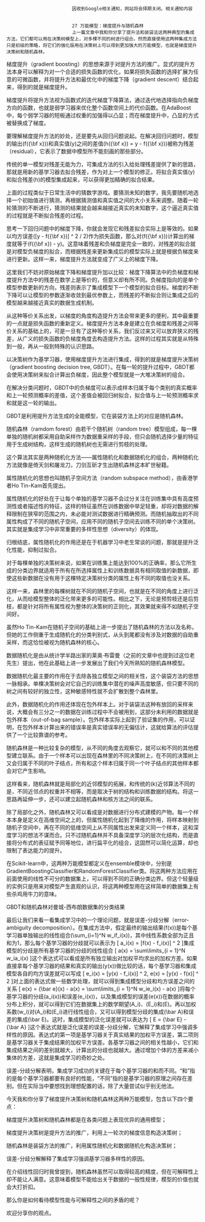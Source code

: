 
                            
                            因收到Google相关通知，网站将会择期关闭。相关通知内容
                            
                            
                            27 万能模型：梯度提升与随机森林
                            上一篇文章中我和你分享了提升法和装袋法这两种典型的集成方法，它们都可以用在决策树模型上，对多棵不同的树进行组合。然而直接使用这两种集成方法只是初级的策略，将它们的强化版用在决策树上可以得到更加强大的万能模型，也就是梯度提升决策树和随机森林。

梯度提升（gradient boosting）的思想来源于对提升方法的推广。显式的提升方法本身可以解释为对一个合适的损失函数的优化，如果将损失函数的选择扩展为任意的可微函数，并将提升方法和最优化中的梯度下降（gradient descent）结合起来，得到的就是梯度提升。

梯度提升将提升方法视为函数式的迭代梯度下降算法，通过迭代地选择指向负梯度方向的函数，也就是弱学习器来优化整个函数空间上的代价函数。在AdaBoost中，每个弱学习器的短板通过权重的加强得以凸显；而在梯度提升中，凸显的方式被替换成了梯度。

要理解梯度提升方法的妙处，还是要先从回归问题说起。在解决回归问题时，模型的输出\(f({\\bf x})\)和真实值\(y\)之间的差值\(h({\\bf x}) = y - f({\\bf x})\)被称为残差（residual），它表示了数据中模型所不能刻画的那些部分。

传统的单一模型对残差无能为力，可集成方法的引入给处理残差提供了新的思路，那就是用新的基学习器去拟合残差，作为对上一个模型的修正。将拟合真实值\(y\)和拟合残差\(h\)的模型集成起来，可以获得更加精确的拟合结果。

上面的过程类似于日常生活中的猜数字游戏。要猜测未知的数字，我先要随机地选择一个初始值进行猜测，再根据猜测值和真实值之间的大小关系来调整。随着一轮轮猜测的不断进行，猜测的结果就会越来越接近真实的未知数字，这个逼近真实值的过程就是不断拟合残差的过程。

思考一下回归问题中的梯度下降，你就会发现它和残差拟合实际上是等效的。如果以均方误差\(\[y - f({\\bf x})\] ^ 2 / 2\)作为损失函数，那么对\(f({\\bf x})\)计算出的梯度就等于\(f({\\bf x}) - y\)。这意味着残差和负梯度是完全一致的，对残差的拟合就是对模型负梯度的拟合，而根据残差来更新集成后的模型实际上就是根据负梯度来进行更新。这样一来，梯度提升方法就变成了广义上的梯度下降。

这里我们不妨对原始梯度下降和梯度提升加以比较：梯度下降算法中的负梯度和梯度提升方法中的残差在数学上是等价的，但意义却有所不同。负梯度指向的是单个模型参数更新的方向，残差则表示了集成模型下一个模型的拟合目标。梯度的不断下降可以让模型的参数逐渐收敛到最优参数上，而残差的不断拟合则让集成之后的模型越来越接近真实的数据生成机制。

从这种等价关系出发，以梯度的角度构造提升方法会带来更多的便利，其中最重要的一点就是损失函数的重新定义。梯度提升方法本身是建立在负梯度和残差之间等价关系的基础上的，可是一旦有了这种等价关系，我们反过来又可以放弃狭义的残差，从广义的损失函数的负梯度角度去构造提升方法。这样的过程其实就是从特殊到一般，再从一般到特殊的认识思路。

以决策树作为基学习器，使用梯度提升方法进行集成，得到的就是梯度提升决策树（gradient boosting decision tree, GBDT）。在每一轮的提升过程中，GBDT都会使用决策树来拟合计算出负梯度，因此整个模型就是一大堆决策树的组合。

在解决分类问题时，GBDT中的负梯度可以表示成样本归属于每个类别的真实概率和上一轮预测概率的差值，这个差值会被回归树拟合，拟合值与上一轮预测概率求和就是这一轮的输出。

GBDT是利用提升方法生成的全能模型，它在装袋方法上的对应是随机森林。

随机森林（ramdom forest）由若干个随机树（random tree）模型组成，每一棵单独的随机树都采用自助采样作为数据重采样的手段，但只会随机选择少量的特征用于生成树结构，这样生成的随机树也无需进行剪枝的处理。

这个算法其实是两种随机化方法——属性随机化和数据随机化的组合，两种随机化方法就像是倚天剑和屠龙刀，刀剑互斫才生出随机森林这本旷世秘籍。

属性随机化的思想也叫随机子空间方法（random subspace method），由香港学者Ho Tin-Kam首先提出。

属性随机化的好处在于让每个单独的基学习器不会过分关注在训练集中具有高度预测性或者描述性的特征，这样的特征虽然在训练数据中举足轻重，却将对数据的解释限制在狭窄的范围之内，未必能对测试数据进行精确预测。而随机抽取出的不同属性构成了不同的随机子空间，应用不同的随机子空间去训练不同的单个决策树。其实就是集成学习中非常重要的多样性思想（diversity）的体现。

归根结底，属性随机化的作用还是在于机器学习中老生常谈的问题，那就是提升泛化性能，抑制过拟合。

对于每棵单独的决策树来说，如果在训练集上能达到100%的正确率，那么它所生成的分类边界就适用于所有在所选择属性上和训练数据具有相同取值的新数据，即使这些新数据在没有用于这棵特定决策树分类的属性上有不同的取值也没关系。

这样一来，森林里的每棵树就在不同的随机子空间，也就是在不同的角度上进行泛化，从而给模型整体的泛化带来更多的可能性。相比之下，无论是预剪枝还是后剪枝，都是针对将所有属性视为整体的决策树的正则化，其效果就来得不如随机子空间好。

虽然Ho Tin-Kam在随机子空间的基础上进一步提出了随机森林的方法以及名称，但她的工作侧重于生成随机化的分类判别式，从头到尾都没有涉及对数据的自助重采样，而这恰恰被视为随机森林的核心。

数据随机化是由从统计学半路出家的莱奥·布雷曼（之前的文章中也提到过这位老先生）提出，他在此基础上进一步发展出了我们今天所熟知的随机森林模型。

数据随机化最主要的作用在于去除各独立模型之间的相关性，这个装袋方法的思想一脉相承。单棵决策树会对它自己的训练集中潜在的噪声高度敏感，但只要不同的树之间有较好的独立性，这种敏感特性就不会扩散到整个森林里。

此外，数据随机化的作用还体现在包外样本上。对于装袋法这种有放回的采样来说，大概会有三分之一的数据在训练过程中不会被用到，这部分未利用的数据就是包外样本（out-of-bag sample）。包外样本实际上起到了验证集的作用，可以证明，在包外样本计算出来的错误率是真实错误率的无偏估计，这就给算法的评估提供了一个比较靠谱的参考。

随机森林是一种比较复杂的模型，从不同的角度去观察它，就可以和不同的其他模型建立联系。由于一个样本可以出现在森林里的不同决策树上，在不同的决策树上又会归属于不同的叶子结点，所有和这个样本归属于同一个叶子结点的其他样本都会对它产生影响。

这样看来，随机森林就是局部化的近邻模型的拓展，和传统的\(k\)近邻算法不同的是，不同近邻点的权重并不相等，而是取决于树的结构和训练数据的结构。将这一思路再延伸一步，还可以建立起随机森林和核方法之间的联系。

除了局部化之外，随机森林又可以看成是对数据进行分布式建模的产物。每一个样本本身是定义在高维空间之上的，但属性随机化起到了降维的作用，将样本映射到随机子空间中，再在不同的低维空间上从不同属性出发来定义同一个样本，这和深度学习的想法不谋而合。只不过随机森林并不具备深度学习的层次化结构，而是直接将分布式的表征赋予同等地位，进行扁平化的组合，这固然可以简化运算，却也限制了表达能力的提升。

在Scikit-learn中，这两种万能模型都定义在ensemble模块中，分别是GradientBoostingClassifier和RandomForestClassifier类。将这两种方法应用在前面使用的线性不可分的数据集上，可以得到不同的正确分类边界。但这个轻量级的实例只是用来对模型产生直观的认识，将这两种模型用在这样简单的数据集上有些杀鸡用牛刀的意味。



GBDT和随机森林对曼城-西布朗数据集的分类结果

最后让我们来看一看集成学习中的一个理论问题，就是误差-分歧分解（error-ambiguity decomposition）。在集成方法中，假定最终的输出结果\(f(x)\)是每个基学习器单独输出的线性组合\(\\sum_{i=1}^N w_if_i(x)\)，其中线性系数全部为正且和为1，那么每个基学习器的分歧就可以表示为
\[ a_i(x) = \[f(x) - f_i(x)\] ^ 2 \]集成模型的分歧是所有基学习器的分歧的线性组合
\[ a(x) = \\sum\\limits_{i = 1}^N w_ia_i(x) \]这个表达式可以看成是所有独立输出对加权平均求出的加权方差。如果直接拿每个基学习器的结果和真实的输出\(y(x)\)做比较的话，每个基学习器和集成模型各自的均方误差就可以写成
\[ e_i(x) = \[y(x) - f_i(x)\] ^ 2, e(x) = \[y(x) - f(x)\] ^ 2 \]对上面的表达式做一些数学处理，就可以得到集成模型分歧和均方误差之间的关系
\[ e(x) = {\\bar e}(x) - a(x) = \\sum\\limits_{i = 1}^N w_ie_i(x) - a(x) \]将每个基学习器的分歧\(a_i(x)\)和误差\(e_i(x)\)，以及集成模型的误差\(e(x)\)在数据的概率分布上积分，就可以得到它们在数据集上的数学期望\(A_i\)、\(E_i\)和\(E\)。再以加权系数\(w_i\)对\(A_i\)和\(E_i\)进行线性组合，又可以得到模型分歧的集成\(\\bar A\)和误差的集成\(\\bar E\)。这时，集成模型的泛化误差就可以表达为
\[ E = {\\bar E} - {\\bar A} \]这个表达式就是泛化误差的误差-分歧分解，它解释了集成学习中强调多样性的原因。表达式的第一项是基学习器关于真实结果的加权平方误差，第二项则是基学习器关于集成结果的加权平方误差。各基学习器之间的相关性越小，它们和集成结果之间的差别就越大，计算出的分歧也就越大。通过增加个体的方差来减小集体的方差，这就是集成学习的奇妙之处。

误差-分歧分解表明，集成学习成功的关键在于每个基学习器的和而不同。“和”指的是每个基学习器都要有良好的性能，“不同”指的是基学习器的原理之间存在差别。但在实际当中要想找到理想配置的话，除了大量尝试似乎别无他法。

今天我和你分享了梯度提升决策树和随机森林这两种万能模型，包含以下四个要点：


梯度提升决策树和随机森林都是在各类问题上表现优异的通用模型；

梯度提升决策树是提升方法的推广，利用上一轮次的梯度信息构造决策树；

随机森林是装袋方法的推广，利用属性随机化和数据随机化构造决策树；

误差-分歧分解解释了集成学习强调基学习器多样性的原因。


在介绍线性回归时我曾提到，随机森林虽然可以取得较高的精度，但在可解释性上却不能让人满意。这意味着模型不能给出关于数据的一般性规律，模型的价值也就会大打折扣。

那么你是如何看待模型性能与可解释性之间的矛盾的呢？

欢迎分享你的观点。



                        
                        
                            